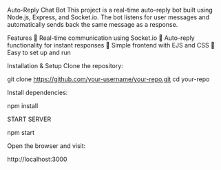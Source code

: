 Auto-Reply Chat Bot
This project is a real-time auto-reply bot built using Node.js, Express, and Socket.io. The bot listens for user messages and automatically sends back the same message as a response.

Features
📡 Real-time communication using Socket.io
🤖 Auto-reply functionality for instant responses
🎨 Simple frontend with EJS and CSS
🚀 Easy to set up and run

Installation & Setup
Clone the repository:

git clone https://github.com/your-username/your-repo.git
cd your-repo

Install dependencies:

npm install

START SERVER

npm start

Open the browser and visit:

http://localhost:3000

